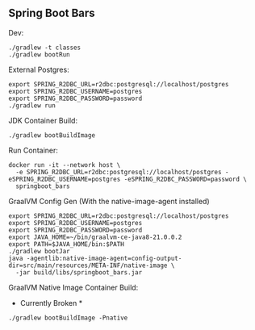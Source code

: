 Spring Boot Bars
----------------

Dev:
```
./gradlew -t classes
./gradlew bootRun
```

External Postgres:
```
export SPRING_R2DBC_URL=r2dbc:postgresql://localhost/postgres
export SPRING_R2DBC_USERNAME=postgres
export SPRING_R2DBC_PASSWORD=password
./gradlew run
```

JDK Container Build:
```
./gradlew bootBuildImage
```

Run Container:
```
docker run -it --network host \
  -e SPRING_R2DBC_URL=r2dbc:postgresql://localhost/postgres -eSPRING_R2DBC_USERNAME=postgres -eSPRING_R2DBC_PASSWORD=password \
  springboot_bars
```

GraalVM Config Gen (With the native-image-agent installed)
```
export SPRING_R2DBC_URL=r2dbc:postgresql://localhost/postgres
export SPRING_R2DBC_USERNAME=postgres
export SPRING_R2DBC_PASSWORD=password
export JAVA_HOME=~/bin/graalvm-ce-java8-21.0.0.2
export PATH=$JAVA_HOME/bin:$PATH
./gradlew bootJar
java -agentlib:native-image-agent=config-output-dir=src/main/resources/META-INF/native-image \
  -jar build/libs/springboot_bars.jar
```

GraalVM Native Image Container Build:
* Currently Broken *
```
./gradlew bootBuildImage -Pnative
```